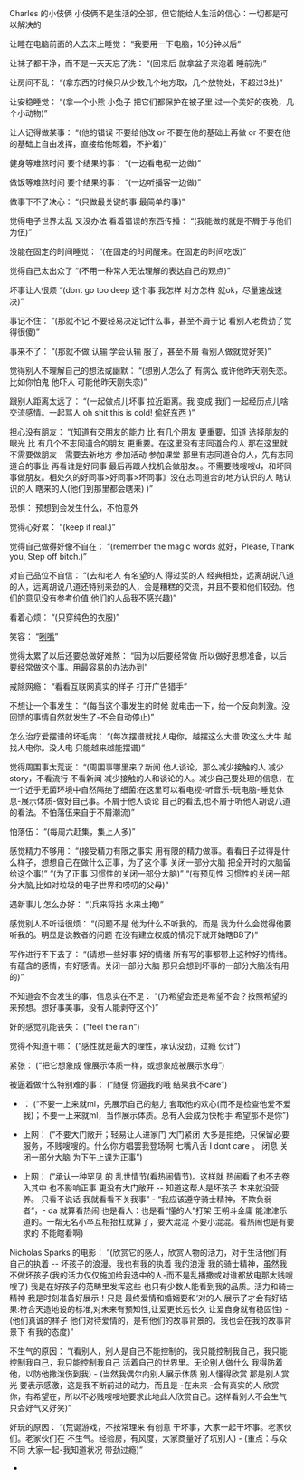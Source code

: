 
Charles 的小伎俩
小伎俩不是生活的全部，但它能给人生活的信心：一切都是可以解决的

让睡在电脑前面的人去床上睡觉：
“我要用一下电脑，10分钟以后”

让袜子都干净，而不是一天天忘了洗：
“(回来后 就拿盆子来泡着 睡前洗)”

让房间不乱：
“(拿东西的时候只从少数几个地方取，几个放物处，不超过3处)”

让安稳睡觉：
“(拿一个小熊 小兔子 把它们都保护在被子里 过一个美好的夜晚，几个小动物)”

让人记得做某事：
“(他的错误 不要给他改 or 不要在他的基础上再做 or 不要在他的基础上自由发挥，直接给他晾着，不护着)”

健身等难熬时间 要个结果的事：
“(一边看电视一边做)”

做饭等难熬时间 要个结果的事：
“(一边听播客一边做)”

做事下不了决心：
“(只做最关键的事 最简单的事)”

觉得电子世界太乱 又没办法 看着错误的东西传播：
“(我能做的就是不屑于与他们为伍)”

没能在固定的时间睡觉：
“(在固定的时间醒来。在固定的时间吃饭)”

觉得自己太出众了
“(不用一种常人无法理解的表达自己的观点)”

坏事让人很烦
“(dont go too deep 这个事 我怎样 对方怎样 就ok，尽量速战速决)”

事记不住：
“(那就不记 不要轻易决定记什么事，甚至不屑于记 看别人老费劲了觉得很傻)”

事来不了：
“(那就不做 认输 学会认输 服了，甚至不屑 看别人做就觉好笑)”

觉得别人不理解自己的想法或幽默：
“(想别人怎么了 有病么 或许他昨天刚失恋。比如你怕鬼 他吓人 可能他昨天刚失恋)”

跟别人距离太远了：
“(一起做点儿坏事 拉近距离。我 变成 我们 一起经历点儿啥 交流感情。一起骂人 oh shit this is cold! [偷好东西](https://twitter.com/CuteEmergency/status/855185567604248576) )”

担心没有朋友：
“(知道有交朋友的能力 比 有几个朋友 更重要，知道 选择朋友的眼光 比 有几个不志同道合的朋友 更重要。在这里没有志同道合的人 那在这里就不需要做朋友 - 需要去新地方 参加活动 参加课堂 那里有志同道合的人，先有志同道合的事业 再看谁是好同事 最后再跟人找机会做朋友。。不需要贱嗖嗖d，和坏同事做朋友。相处久的好同事>好同事>坏同事》没在志同道合的地方认识的人 瞎认识的人 瞎来的人(他们到那里都会瞎来) )”

恐惧：
预想到会发生什么，不怕意外

觉得心好累：
“(keep it real.)”

觉得自己做得好像不自在：
“(remember the magic words 就好，Please, Thank you, Step off bitch.)”

对自己品位不自信：
“(去和老人 有名望的人 得过奖的人 经典相处，远离胡说八道的人，远离胡说八道还特别来劲的人，会是糟糕的交流，并且不要和他们较劲。他们的意见没有参考价值 他们的人品我不感兴趣)”

看着心烦：
“(只穿纯色的衣服)”

笑容：
“[咧嘴](https://github.com/7900ms/nottheater_deserted/blob/master/focus/一个我的现象.md)”

觉得太累了以后还要总做好难熬：
“因为以后要经常做 所以做好思想准备，以后要经常做这个事。用最容易的办法办到”

戒除网瘾：
“看看互联网真实的样子 打开广告猎手”

不想让一个事发生：
“(每当这个事发生的时候 就电击一下，给一个反向刺激。没回馈的事情自然就发生了-不会自动停止)”

怎么治疗爱摆谱的坏毛病：
“(每次摆谱就找人电你，越摆这么大谱 吹这么大牛 越找人电你。没人电 只能越来越能摆谱)”

觉得周围事太荒诞：
“(周围事哪里来？新闻 他人谈论，那么减少接触的人 减少story，不看流行 不看新闻 减少接触的人和谈论的人。减少自己要处理的信息，在一个近乎无菌环境中自然隔绝了细菌:在这里可以看电视-听音乐-玩电脑-睡觉休息-展示体质-做好自己事。不屑于他人谈论 自己的看法,也不屑于听他人胡说八道的看法。不怕落伍来自于不屑潮流)”

怕落伍：
“(每周六赶集，集上人多)”

感觉精力不够用：
“(接受精力有限之事实 用有限的精力做事。看看日子过得是什么样子，想想自己在做什么正事，为了这个事 关闭一部分大脑 把全开时的大脑留给这个事)”
“(为了正事 习惯性的关闭一部分大脑)”
“(有预见性 习惯性的关闭一部分大脑,比如对垃圾的电子世界和唠叨的父母)”

遇新事儿 怎么办好：
“(兵来将挡 水来土掩)”

感觉别人不听话很烦：
“(问题不是 他为什么不听我的，而是 我为什么会觉得他要听我的。明显是说教者的问题 在没有建立权威的情况下就开始瞎BB了)”

写作进行不下去了：
“(请想一些好事 好的情绪 所有写的事都带上这种好的情绪。有蕴含的感情，有好感情。关闭一部分大脑 那只会想到坏事的一部分大脑没有用的)”

不知道会不会发生的事，信息实在不足：
“(乃希望会还是希望不会？按照希望的来预想。想好事美事，没有人能剥夺这个)”

好的感觉机能丧失：
(“feel the rain”)

觉得不知道干嘛：
(“感性就是最大的理性，承认没劲，过瘾 伙计”)

紧张：
(“把它想象成 像展示体质一样，或想象成被展示水母”)

被逼着做什么特别难的事：
(“随便 你逼我的哦 结果我不care”)

* ：
(“不要一上来就ml，先展示自己的魅力 套取他的欢心(而不是检查他爱不爱我)；不要一上来就ml，当作展示体质。总有人会成为快枪手 希望那不是你”)

* 上网：
(“不要大门敞开；轻易让人进家门 大门紧闭 大多是拒绝，只保留必要服务，不贱嗖嗖的。什么你方唱罢我登场啊 七嘴八舌 I dont care 。 闭息 关闭一部分大脑 为下午上课为正事”)

* 上网：
(“承认一种罕见 的 乱世情节(看热闹情节)。这样就 热闹看了也不去卷入其中 也不影响正事 更没有大门敞开 -- 知道这帮人是坏孩子 本来就没营养。 只看不说话 我就看看不关我事” - “我应该遵守骑士精神，不欺负弱者”，- da 就算看热闹 也是看人：也是看“懂的人”打架 王朔斗金庸 能津津乐道的。一帮无名小卒互相抬杠就算了，要大混混 不要小混混。看热闹也是有要求的 不能瞎看啊)

Nicholas Sparks 的电影：
“(欣赏它的感人，欣赏人物的活力，对于生活他们有自己的执着 -- 坏孩子的浪漫。我也有我的执着 我的浪漫 我的骑士精神，虽然我不做坏孩子(我的活力仅仅施加给我选中的人-而不是乱播撒或对谁都放电那太贱嗖嗖了) 我是在好孩子的范畴里发挥这些 也只有少数人能看到我的品质。活力和骑士精神 我是时刻准备好展示！只是 最终爱情和婚姻要和‘对的人’展示了才会有好结果:符合天造地设的标准,对未来有预知性,让爱更长远长久 让爱自身就有稳固性) - (他们真诚的样子 他们对待爱情的，是有他们的故事背景的。我也会在我的故事背景下 有我的态度)”

不生气的原因：
“(看别人，别人是自己不能控制的，我只能控制我自己，我只能控制我自己，我只能控制我自己 活着自己的世界里。无论别人做什么 我得防着他，以防他撒泼伤到我) - (当然我偶尔向别人展示体质 别人懂得欣赏 那是别人赏光 要表示感激，这是我不断前进的动力。而且是 -在未来 -会有真实的人 欣赏你，有希望在，所以不必贱嗖嗖地要求此地此人欣赏自己。这样看别人不会生气 只会好气又好笑)”

好玩的原因：
“(荒诞游戏，不按常理来 有创意 干坏事，大家一起干坏事。老家伙们。老家伙们在 不生气。经验房，有风度，大家商量好了坑别人) - (重点：与众不同 大家一起-我知道状况 带劲过瘾)”



-
